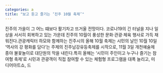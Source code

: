 ```yaml
---
categories: a
title: "보고 듣고 즐기는 ‘진주 10월 축제’"
---
```

진주의 가을이 그 어느 떄보다 활기차고 뜨거울 전망이다. 코로나19의 긴 터널을 지나 일상을 서서히 회복하고 있는 가운데 진주의 10월이 풍성한 문화·관광·체육 행사로 가득 채워진다.관광캐릭터 하모와 함께하는 진주시의 올해 10월 축제는 시민의 날인 10월 10일 ‘역사의 강 평화를 담다’는 주제의 진주남강유등축제를 시작으로, 11월 3일 개천예술제 종야 불꽃놀이로 대단원의 막을 내린다.특히 올해는 ‘시민이 주인이고 누구나 즐기는 참여형 축제’로 시민과 관광객이 직접 참여할 수 있는 체험형 프로그램을 대폭 늘리고, 미디어아트쇼, 드
